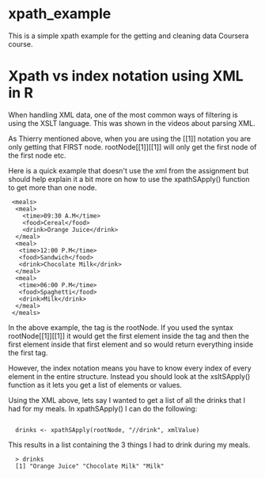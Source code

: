 xpath_example
=============

This is a simple xpath example for the getting and cleaning data Coursera course.

Xpath vs index notation using XML in R
=======================================
When handling XML data, one of the most common ways of filtering is using the XSLT language. This was shown in the videos about parsing XML. 

As Thierry mentioned above, when you are using the [[1]] notation you are only getting that FIRST node. rootNode[[1]][[1]] will only get the first node of the first node etc.

Here is a quick example that doesn't use the xml from the assignment but should help explain it a bit more on how to use the xpathSApply() function to get more than one node.

```
 <meals>
  <meal>
    <time>09:30 A.M</time>
    <food>Cereal</food>
    <drink>Orange Juice</drink>
  </meal>
  <meal>
   <time>12:00 P.M</time>
   <food>Sandwich</food>
   <drink>Chocolate Milk</drink>
  </meal>
  <meal>
   <time>06:00 P.M</time>
   <food>Spaghetti</food>
   <drink>Milk</drink>
  </meal>
 </meals>
```

In the above example, the <meals/> tag is the rootNode.  If you used the syntax rootNode[[1]][[1]]  it would get the first element inside the <meals/> tag and then the first element inside that first element <meal/> and so would return everything inside the first <meal /> tag.

However, the index notation means you have to  know every index of every element in the entire structure. Instead you should look at the xsltSApply() function as it lets you get a list of elements or values. 

Using the XML above, lets say I wanted to get a list of all the drinks that I had for my meals. In xpathSApply() I can do the following:


<code>
  drinks <- xpathSApply(rootNode, "//drink", xmlValue)
</code>

This results in a list containing the 3 things I had to drink during my meals.

```
  > drinks
  [1] "Orange Juice" "Chocolate Milk" "Milk"
```